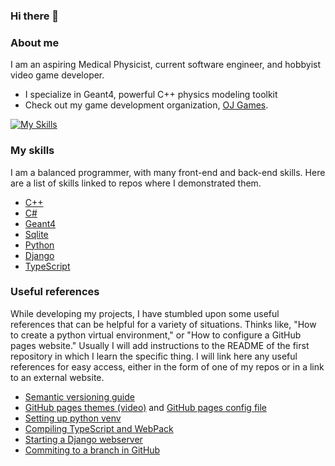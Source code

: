 ### Hi there 👋

### About me

I am an aspiring Medical Physicist, current software engineer, and hobbyist video game developer. 
- I specialize in Geant4, powerful C++ physics modeling toolkit
- Check out my game development organization, [OJ Games](https://github.com/OJGames).

<!--
![My Language Stats](https://github-readme-stats.vercel.app/api/top-langs/?username=john9francis&layout=compact&theme=dark&exclude_repo=smb1-disasm)
-->
[![My Skills](https://skillicons.dev/icons?i=cpp,cs,py,ts,js,nodejs,go,godot,docker)](https://skillicons.dev)

### My skills
I am a balanced programmer, with many front-end and back-end skills. Here are a list of skills linked to repos where I demonstrated them. 
- [C++](https://github.com/john9francis/ConsoleLogin)
- [C#](https://github.com/john9francis/RunnerGame)
- [Geant4](https://github.com/john9francis/G4-Brems)
- [Sqlite](https://github.com/john9francis/gradschool-database)
- [Python](https://github.com/john9francis/sockets-network)
- [Django](https://github.com/john9francis/mydose)
- [TypeScript](https://github.com/john9francis/simple-excaliburjs)

### Useful references

While developing my projects, I have stumbled upon some useful references that can be helpful for a variety of situations. Thinks like, "How to create a python virtual environment," or "How to configure a GitHub pages website." Usually I will add instructions to the README of the first repository in which I learn the specific thing. I will link here any useful references for easy access, either in the form of one of my repos or in a link to an external website.

- [Semantic versioning guide](https://semver.org/)
- [GitHub pages themes (video)](https://www.youtube.com/watch?v=cPet2THrEWg&t=423s) and [GitHub pages config file](https://github.com/john9francis/radiation-modeling)
- [Setting up python venv](https://github.com/john9francis/gradschool-database)
- [Compiling TypeScript and WebPack](https://github.com/john9francis/simple-excaliburjs)
- [Starting a Django webserver](https://github.com/john9francis/mydose)
- [Commiting to a branch in GitHub](https://github.com/john9francis/G4-Brems/tree/release-v1.0.0)

<!--
**john9francis/john9francis** is a ✨ _special_ ✨ repository because its `README.md` (this file) appears on your GitHub profile.

Here are some ideas to get you started:

- 🔭 I’m currently working on ...
- 🌱 I’m currently learning ...
- 👯 I’m looking to collaborate on ...
- 🤔 I’m looking for help with ...
- 💬 Ask me about ...
- 📫 How to reach me: ...
- 😄 Pronouns: ...
- ⚡ Fun fact: ...
-->
